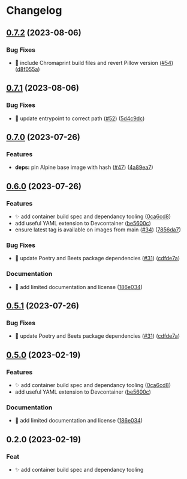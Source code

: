 # Changelog

## [0.7.2](https://github.com/arrrgi/beets-alpine-exec/compare/v0.7.1...v0.7.2) (2023-08-06)


### Bug Fixes

* 🐛 include Chromaprint build files and revert Pillow version ([#54](https://github.com/arrrgi/beets-alpine-exec/issues/54)) ([d8f055a](https://github.com/arrrgi/beets-alpine-exec/commit/d8f055a5da68bb043902958472159479beade78e))

## [0.7.1](https://github.com/arrrgi/beets-alpine-exec/compare/v0.7.0...v0.7.1) (2023-08-06)


### Bug Fixes

* 🐛 update entrypoint to correct path ([#52](https://github.com/arrrgi/beets-alpine-exec/issues/52)) ([5d4c9dc](https://github.com/arrrgi/beets-alpine-exec/commit/5d4c9dc96decd7e5b16dbc8a2f04a04c446327e3))

## [0.7.0](https://github.com/arrrgi/beets-alpine-exec/compare/v0.6.0...v0.7.0) (2023-07-26)


### Features

* **deps:** pin Alpine base image with hash ([#47](https://github.com/arrrgi/beets-alpine-exec/issues/47)) ([4a89ea7](https://github.com/arrrgi/beets-alpine-exec/commit/4a89ea705b2c2d587ae1c81e11c74b45058afb2f))

## [0.6.0](https://github.com/arrrgi/beets-alpine-exec/compare/v0.5.1...v0.6.0) (2023-07-26)


### Features

* ✨ add container build spec and dependancy tooling ([0ca6cd8](https://github.com/arrrgi/beets-alpine-exec/commit/0ca6cd80ecd8f5c08157d7413fa1aacc8a2af1c3))
* add useful YAML extension to Devcontainer ([be5600c](https://github.com/arrrgi/beets-alpine-exec/commit/be5600c060fadd0218fd2d027fd95610b32bc42c))
* ensure latest tag is available on images from main ([#34](https://github.com/arrrgi/beets-alpine-exec/issues/34)) ([7856da7](https://github.com/arrrgi/beets-alpine-exec/commit/7856da7fb0bf37c1f8e5aef040eb4e93c2609838))


### Bug Fixes

* 🐛 update Poetry and Beets package dependencies ([#31](https://github.com/arrrgi/beets-alpine-exec/issues/31)) ([cdfde7a](https://github.com/arrrgi/beets-alpine-exec/commit/cdfde7a6bf0cd96fdb2b2a60955a5c35c1bc943f))


### Documentation

* 📝 add limited documentation and license ([186e034](https://github.com/arrrgi/beets-alpine-exec/commit/186e034711a074a42de7a3861de952a68b9feaf1))

## [0.5.1](https://github.com/arrrgi/beets-alpine-exec/compare/v0.5.0...v0.5.1) (2023-07-26)


### Bug Fixes

* 🐛 update Poetry and Beets package dependencies ([#31](https://github.com/arrrgi/beets-alpine-exec/issues/31)) ([cdfde7a](https://github.com/arrrgi/beets-alpine-exec/commit/cdfde7a6bf0cd96fdb2b2a60955a5c35c1bc943f))

## [0.5.0](https://github.com/arrrgi/beets-alpine-exec/compare/v0.4.0...v0.5.0) (2023-02-19)


### Features

* ✨ add container build spec and dependancy tooling ([0ca6cd8](https://github.com/arrrgi/beets-alpine-exec/commit/0ca6cd80ecd8f5c08157d7413fa1aacc8a2af1c3))
* add useful YAML extension to Devcontainer ([be5600c](https://github.com/arrrgi/beets-alpine-exec/commit/be5600c060fadd0218fd2d027fd95610b32bc42c))


### Documentation

* 📝 add limited documentation and license ([186e034](https://github.com/arrrgi/beets-alpine-exec/commit/186e034711a074a42de7a3861de952a68b9feaf1))

## 0.2.0 (2023-02-19)

### Feat

- ✨ add container build spec and dependancy tooling
